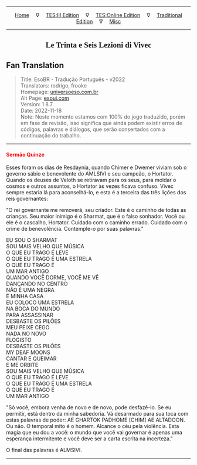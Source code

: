 
---

<!-- Jekyll Page Links -->

<center>
<a href="../../../../../index.html">Home</a>
&emsp;&nabla;&emsp;
<a href="../../../../index-tes3.html">TES:III Edition</a>
&emsp;&nabla;&emsp;
<a href="../../../../index-teso.html">TES:Online Edition</a>
&emsp;&nabla;&emsp;
<a href="../../../../index-traditional.html">Traditional Edition</a>
&emsp;&nabla;&emsp;
<a href="../../../../index-misc.html">Misc</a>
</center>

<!-- Markdown Body Below: -->

---

<center>
<h2><span style="font-family:Georgia">Le Trinta e Seis Lezioni di Vivec</span></h2>
</center>

## Fan Translation

> Title: EsoBR - Tradução Português - v2022\
> Translators: rodrigo, frooke\
> Homepage: [universoeso.com.br][1]\
> Alt Page: [esoui.com][2]\
> Version: 1.8.7\
> Date: 2022-11-18\
> Note: Neste momento estamos com 100% do jogo traduzido, porém em fase de revisão, isso significa que ainda podem existir erros de códigos, palavras e diálogos, que serão consertados com a continuação do trabalho.

[1]: https://www.universoeso.com.br/traducao
[2]: https://www.esoui.com/downloads/info2256-EsoBR-TraduoPortugus-v2022.html

---

#### <span style="color:red">Sermão Quinze</span>

Esses foram os dias de Resdaynia, quando Chimer e Dwemer viviam sob o governo sábio e benevolente do AMLSIVI e seu campeão, o Hortator. Quando os deuses de Veloth se retiravam para os seus, para moldar o cosmos e outros assuntos, o Hortator às vezes ficava confuso. Vivec sempre estaria lá para aconselhá-lo, e esta é a terceira das três lições dos reis governantes:

"O rei governante me removerá, seu criador. Este é o caminho de todas as crianças. Seu maior inimigo é o Sharmat, que é o falso sonhador. Você ou ele é o cascalho, Hortator. Cuidado com o caminho errado. Cuidado com o crime de benevolência. Contemple-o por suas palavras."

EU SOU O SHARMAT\
SOU MAIS VELHO QUE MÚSICA\
O QUE EU TRAGO É LEVE\
O QUE EU TRAGO É UMA ESTRELA\
O QUE EU TRAGO É\
UM MAR ANTIGO\
QUANDO VOCÊ DORME, VOCÊ ME VÊ\
DANÇANDO NO CENTRO\
NÃO É UMA NEGRA\
É MINHA CASA\
EU COLOCO UMA ESTRELA\
NA BOCA DO MUNDO\
PARA ASSASSINAR\
DESBASTE OS PILÕES\
MEU PEIXE CEGO\
NADA NO NOVO\
FLOGISTO\
DESBASTE OS PILÕES\
MY DEAF MOONS\
CANTAR E QUEIMAR\
E ME ORBITE\
SOU MAIS VELHO QUE MÚSICA\
O QUE EU TRAGO É LEVE\
O QUE EU TRAGO É UMA ESTRELA\
O QUE EU TRAGO É\
UM MAR ANTIGO

"Só você, embora venha de novo e de novo, pode desfazê-lo. Se eu permitir, está dentro da minha sabedoria. Vá desarmado para sua toca com estas palavras de poder: AE GHARTOK PADHOME \[CHIM\] AE ALTADOON. Ou não. O temporal mito é o homem. Alcance o céu pela violência. Esta magia que eu dou a você: o mundo que você vai governar é apenas uma esperança intermitente e você deve ser a carta escrita na incerteza."

O final das palavras é ALMSIVI.

---
